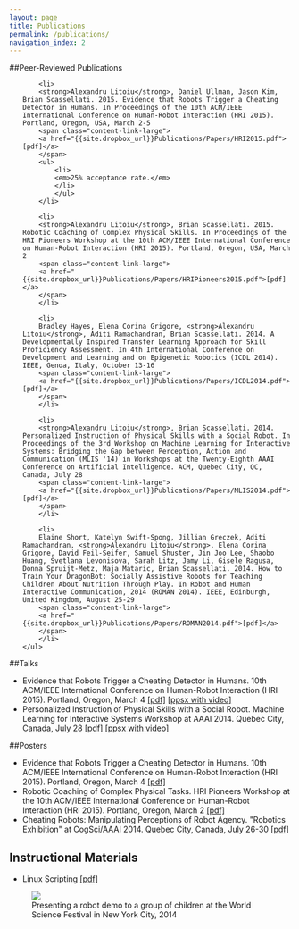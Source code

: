 ```yaml
---
layout: page
title: Publications
permalink: /publications/
navigation_index: 2
---
```


##Peer-Reviewed Publications

<div class="publications">
	<ul>

        <li>
        <strong>Alexandru Litoiu</strong>, Daniel Ullman, Jason Kim, Brian Scassellati. 2015. Evidence that Robots Trigger a Cheating Detector in Humans. In Proceedings of the 10th ACM/IEEE International Conference on Human-Robot Interaction (HRI 2015). Portland, Oregon, USA, March 2-5 
		<span class="content-link-large">
		<a href="{{site.dropbox_url}}Publications/Papers/HRI2015.pdf">[pdf]</a>
		</span>
        <ul>
            <li>
            <em>25% acceptance rate.</em>
            </li>
            </ul>
        </li>

        <li>
        <strong>Alexandru Litoiu</strong>, Brian Scassellati. 2015. Robotic Coaching of Complex Physical Skills. In Proceedings of the HRI Pioneers Workshop at the 10th ACM/IEEE International Conference on Human-Robot Interaction (HRI 2015). Portland, Oregon, USA, March 2 
		<span class="content-link-large">
		<a href="{{site.dropbox_url}}Publications/Papers/HRIPioneers2015.pdf">[pdf]</a>
		</span>
        </li>

		<li>
		Bradley Hayes, Elena Corina Grigore, <strong>Alexandru Litoiu</strong>, Aditi Ramachandran, Brian Scassellati. 2014. A Developmentally Inspired Transfer Learning Approach for Skill Proficiency Assessment. In 4th International Conference on Development and Learning and on Epigenetic Robotics (ICDL 2014). IEEE, Genoa, Italy, October 13-16
		<span class="content-link-large">
		<a href="{{site.dropbox_url}}Publications/Papers/ICDL2014.pdf">[pdf]</a>
		</span>
		</li>

		<li>
		<strong>Alexandru Litoiu</strong>, Brian Scassellati. 2014. Personalized Instruction of Physical Skills with a Social Robot. In Proceedings of the 3rd Workshop on Machine Learning for Interactive Systems: Bridging the Gap between Perception, Action and Communication (MLIS '14) in Workshops at the Twenty-Eighth AAAI Conference on Artificial Intelligence. ACM, Quebec City, QC, Canada, July 28
		<span class="content-link-large">
		<a href="{{site.dropbox_url}}Publications/Papers/MLIS2014.pdf">[pdf]</a>
		</span>
		</li>

		<li>
		Elaine Short, Katelyn Swift-Spong, Jillian Greczek, Aditi Ramachandran, <strong>Alexandru Litoiu</strong>, Elena Corina Grigore, David Feil-Seifer, Samuel Shuster, Jin Joo Lee, Shaobo Huang, Svetlana Levonisova, Sarah Litz, Jamy Li, Gisele Ragusa, Donna Spruijt-Metz, Maja Mataric, Brian Scassellati. 2014. How to Train Your DragonBot: Socially Assistive Robots for Teaching Children About Nutrition Through Play. In Robot and Human Interactive Communication, 2014 (ROMAN 2014). IEEE, Edinburgh, United Kingdom, August 25-29
		<span class="content-link-large">
		<a href="{{site.dropbox_url}}Publications/Papers/ROMAN2014.pdf">[pdf]</a>
		</span>
		</li>
	</ul>
</div>

##Talks

<div class="publications">
	<ul>
		<li>
			Evidence that Robots Trigger a Cheating Detector in Humans. 10th ACM/IEEE International Conference on Human-Robot Interaction (HRI 2015). Portland, Oregon, March 4
			<span class="content-link-large">
			<a href="{{site.dropbox_url}}Publications/Talks/HRI2015/HRI2015.pdf">[pdf]</a>
			<a href="{{site.dropbox_url}}Publications/Talks/HRI2015/HRI2015.ppsx">[ppsx with video]</a></span>
		</li>
		<li>
			Personalized Instruction of Physical Skills with a Social Robot. Machine Learning for Interactive Systems Workshop at AAAI 2014. Quebec City, Canada, July 28 
			<span class="content-link-large">
			<a href="{{site.dropbox_url}}Publications/Talks/MLIS2014/MLIS2014.pdf">[pdf]</a>
			<a href="{{site.dropbox_url}}Publications/Talks/MLIS2014/MLIS2014.ppsx">[ppsx with video]</a></span>
		</li>
	</ul>
</div>




##Posters

<div class="publications">
	<ul>
		<li>
			Evidence that Robots Trigger a Cheating Detector in Humans. 10th ACM/IEEE International Conference on Human-Robot Interaction (HRI 2015). Portland, Oregon, March 4 
			<span class="content-link-large"> 
			<a href="{{site.dropbox_url}}Publications/Posters/HRI2015.pdf">[pdf]</a></span>
		</li>
		<li>
			Robotic Coaching of Complex Physical Tasks. HRI Pioneers Workshop at the 10th ACM/IEEE International Conference on Human-Robot Interaction (HRI 2015). Portland, Oregon, March 2
			<span class="content-link-large"> 
			<a href="{{site.dropbox_url}}Publications/Posters/HRIPioneers2015.pdf">[pdf]</a></span>
		</li>
		<li>
			Cheating Robots: Manipulating Perceptions of Robot Agency. "Robotics Exhibition" at CogSci/AAAI 2014. Quebec City, Canada, July 26-30
			<span class="content-link-large"> 
			<a href="{{site.dropbox_url}}Publications/Posters/CheatingPoster.pdf">[pdf]</a></span>
		</li>
	</ul>
</div>


## Instructional Materials
<div class="publications">
	<ul>
		<li>
			Linux Scripting 
			<span class="content-link-large">
			<a href="{{site.dropbox_url}}Publications/Instructional/LinuxScripting.pdf">[pdf]</a></span>
		</li>
	</ul>
</div>

<figure>
<img src="{{site.dropbox_url}}Pictures/color.jpg" class="fullwidth"/>
<figcaption>Presenting a robot demo to a group of children at the World Science Festival in New York City, 2014</figcaption>
</figure>
